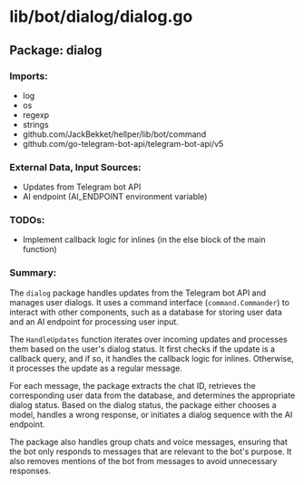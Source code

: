 # lib/bot/dialog/dialog.go  
## Package: dialog  
  
### Imports:  
  
- log  
- os  
- regexp  
- strings  
- github.com/JackBekket/hellper/lib/bot/command  
- github.com/go-telegram-bot-api/telegram-bot-api/v5  
  
### External Data, Input Sources:  
  
- Updates from Telegram bot API  
- AI endpoint (AI_ENDPOINT environment variable)  
  
### TODOs:  
  
- Implement callback logic for inlines (in the else block of the main function)  
  
### Summary:  
  
The `dialog` package handles updates from the Telegram bot API and manages user dialogs. It uses a command interface (`command.Commander`) to interact with other components, such as a database for storing user data and an AI endpoint for processing user input.  
  
The `HandleUpdates` function iterates over incoming updates and processes them based on the user's dialog status. It first checks if the update is a callback query, and if so, it handles the callback logic for inlines. Otherwise, it processes the update as a regular message.  
  
For each message, the package extracts the chat ID, retrieves the corresponding user data from the database, and determines the appropriate dialog status. Based on the dialog status, the package either chooses a model, handles a wrong response, or initiates a dialog sequence with the AI endpoint.  
  
The package also handles group chats and voice messages, ensuring that the bot only responds to messages that are relevant to the bot's purpose. It also removes mentions of the bot from messages to avoid unnecessary responses.  
  
